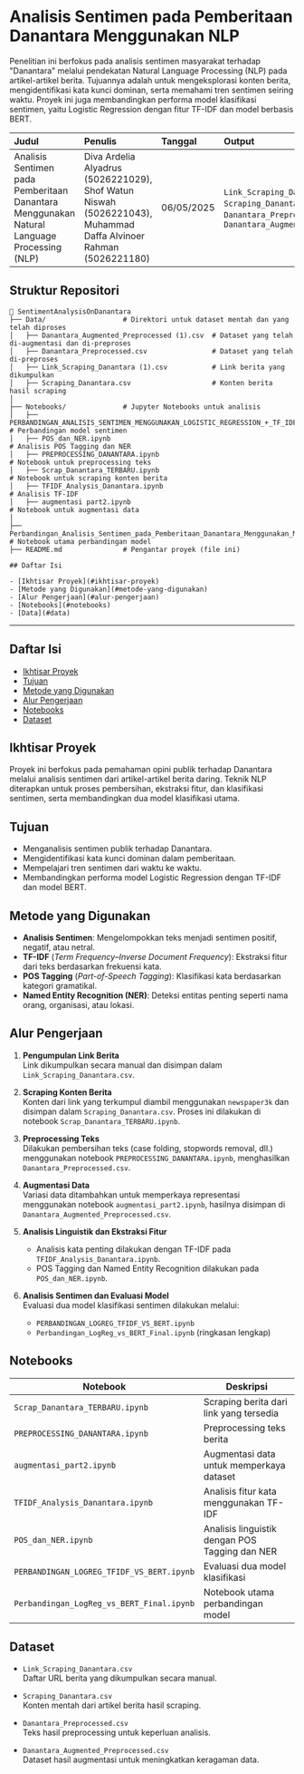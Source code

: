 # Analisis Sentimen pada Pemberitaan Danantara Menggunakan NLP

Penelitian ini berfokus pada analisis sentimen masyarakat terhadap "Danantara" melalui pendekatan Natural Language Processing (NLP) pada artikel-artikel berita. Tujuannya adalah untuk mengeksplorasi konten berita, mengidentifikasi kata kunci dominan, serta memahami tren sentimen seiring waktu. Proyek ini juga membandingkan performa model klasifikasi sentimen, yaitu Logistic Regression dengan fitur TF-IDF dan model berbasis BERT.

| **Judul** | **Penulis** | **Tanggal** | **Output** |
| :------------------------------------------------------------------------------------------------------------ | :---------- | :------------ | :--------------------------------------------------------------------------------------------------------------------------------------------------------------------------------------------------------------------------------------------------------------------------------------------------- |
| Analisis Sentimen pada Pemberitaan Danantara Menggunakan Natural Language Processing (NLP) | Diva Ardelia Alyadrus (5026221029), Shof Watun Niswah 	(5026221043), Muhammad Daffa Alvinoer Rahman 	(5026221180) | 06/05/2025 | `Link_Scraping_Danantara.csv`, `Scraping_Danantara.csv`, `Danantara_Preprocessed.csv`, `Danantara_Augmented_Preprocessed.csv` |

## Struktur Repositori
```
📂 SentimentAnalysisOnDanantara
├── Data/                   # Direktori untuk dataset mentah dan yang telah diproses
│   ├── Danantara_Augmented_Preprocessed (1).csv  # Dataset yang telah di-augmentasi dan di-preproses
│   ├── Danantara_Preprocessed.csv                # Dataset yang telah di-preproses
│   ├── Link_Scraping_Danantara (1).csv           # Link berita yang dikumpulkan
│   ├── Scraping_Danantara.csv                    # Konten berita hasil scraping
│
├── Notebooks/              # Jupyter Notebooks untuk analisis
│   ├── PERBANDINGAN_ANALISIS_SENTIMEN_MENGGUNAKAN_LOGISTIC_REGRESSION_+_TF_IDF_DAN_BERT.ipynb  # Perbandingan model sentimen
│   ├── POS_dan_NER.ipynb                                                                       # Analisis POS Tagging dan NER
│   ├── PREPROCESSING_DANANTARA.ipynb                                                           # Notebook untuk preprocessing teks
│   ├── Scrap_Danantara_TERBARU.ipynb                                                           # Notebook untuk scraping konten berita
│   ├── TFIDF_Analysis_Danantara.ipynb                                                          # Analisis TF-IDF
│   ├── augmentasi part2.ipynb                                                                  # Notebook untuk augmentasi data
│
├── Perbandingan_Analisis_Sentimen_pada_Pemberitaan_Danantara_Menggunakan_Model_Logistic_Regression_dengan_Feature_Engineering_TF_IDF_dan_BERT.ipynb  # Notebook utama perbandingan model
├── README.md               # Pengantar proyek (file ini)

## Daftar Isi

- [Ikhtisar Proyek](#ikhtisar-proyek)
- [Metode yang Digunakan](#metode-yang-digunakan)
- [Alur Pengerjaan](#alur-pengerjaan)
- [Notebooks](#notebooks)
- [Data](#data)

```
---

## Daftar Isi

- [Ikhtisar Proyek](#ikhtisar-proyek)
- [Tujuan](#tujuan)
- [Metode yang Digunakan](#metode-yang-digunakan)
- [Alur Pengerjaan](#alur-pengerjaan)
- [Notebooks](#notebooks)
- [Dataset](#dataset)

## Ikhtisar Proyek

Proyek ini berfokus pada pemahaman opini publik terhadap Danantara melalui analisis sentimen dari artikel-artikel berita daring. Teknik NLP diterapkan untuk proses pembersihan, ekstraksi fitur, dan klasifikasi sentimen, serta membandingkan dua model klasifikasi utama.

## Tujuan

- Menganalisis sentimen publik terhadap Danantara.
- Mengidentifikasi kata kunci dominan dalam pemberitaan.
- Mempelajari tren sentimen dari waktu ke waktu.
- Membandingkan performa model Logistic Regression dengan TF-IDF dan model BERT.

## Metode yang Digunakan

- **Analisis Sentimen**: Mengelompokkan teks menjadi sentimen positif, negatif, atau netral.
- **TF-IDF** (*Term Frequency–Inverse Document Frequency*): Ekstraksi fitur dari teks berdasarkan frekuensi kata.
- **POS Tagging** (*Part-of-Speech Tagging*): Klasifikasi kata berdasarkan kategori gramatikal.
- **Named Entity Recognition (NER)**: Deteksi entitas penting seperti nama orang, organisasi, atau lokasi.

## Alur Pengerjaan

1. **Pengumpulan Link Berita**  
   Link dikumpulkan secara manual dan disimpan dalam `Link_Scraping_Danantara.csv`.

2. **Scraping Konten Berita**  
   Konten dari link yang terkumpul diambil menggunakan `newspaper3k` dan disimpan dalam `Scraping_Danantara.csv`. Proses ini dilakukan di notebook `Scrap_Danantara_TERBARU.ipynb`.

3. **Preprocessing Teks**  
   Dilakukan pembersihan teks (case folding, stopwords removal, dll.) menggunakan notebook `PREPROCESSING_DANANTARA.ipynb`, menghasilkan `Danantara_Preprocessed.csv`.

4. **Augmentasi Data**  
   Variasi data ditambahkan untuk memperkaya representasi menggunakan notebook `augmentasi_part2.ipynb`, hasilnya disimpan di `Danantara_Augmented_Preprocessed.csv`.

5. **Analisis Linguistik dan Ekstraksi Fitur**  
   - Analisis kata penting dilakukan dengan TF-IDF pada `TFIDF_Analysis_Danantara.ipynb`.
   - POS Tagging dan Named Entity Recognition dilakukan pada `POS_dan_NER.ipynb`.

6. **Analisis Sentimen dan Evaluasi Model**  
   Evaluasi dua model klasifikasi sentimen dilakukan melalui:
   - `PERBANDINGAN_LOGREG_TFIDF_VS_BERT.ipynb`
   - `Perbandingan_LogReg_vs_BERT_Final.ipynb` (ringkasan lengkap)

## Notebooks

| Notebook | Deskripsi |
|----------|-----------|
| `Scrap_Danantara_TERBARU.ipynb` | Scraping berita dari link yang tersedia |
| `PREPROCESSING_DANANTARA.ipynb` | Preprocessing teks berita |
| `augmentasi_part2.ipynb` | Augmentasi data untuk memperkaya dataset |
| `TFIDF_Analysis_Danantara.ipynb` | Analisis fitur kata menggunakan TF-IDF |
| `POS_dan_NER.ipynb` | Analisis linguistik dengan POS Tagging dan NER |
| `PERBANDINGAN_LOGREG_TFIDF_VS_BERT.ipynb` | Evaluasi dua model klasifikasi |
| `Perbandingan_LogReg_vs_BERT_Final.ipynb` | Notebook utama perbandingan model |

## Dataset

- `Link_Scraping_Danantara.csv`  
  Daftar URL berita yang dikumpulkan secara manual.

- `Scraping_Danantara.csv`  
  Konten mentah dari artikel berita hasil scraping.

- `Danantara_Preprocessed.csv`  
  Teks hasil preprocessing untuk keperluan analisis.

- `Danantara_Augmented_Preprocessed.csv`  
  Dataset hasil augmentasi untuk meningkatkan keragaman data.

